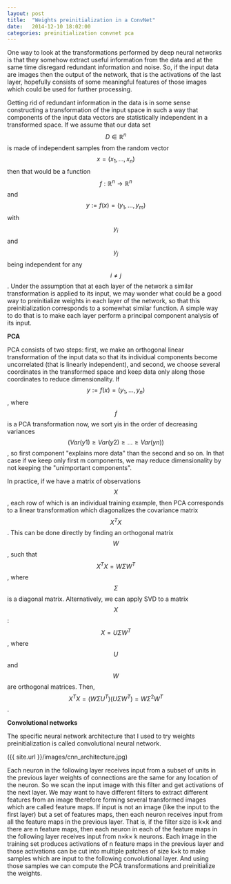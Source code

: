 ```yaml
---
layout: post
title:  "Weights preinitialization in a ConvNet"
date:   2014-12-10 18:02:00
categories: preinitialization convnet pca
---
```

One way to look at the transformations performed by deep neural networks is that they somehow extract useful information from the data and at the same time disregard redundant information and noise. So, if the input data are images then the output of the network, that is the activations of the last layer, hopefully consists of some meaningful features of those images which could be used for further processing.

Getting rid of redundant information in the data is in some sense constructing a transformation of the input space in such a way that components of the input data vectors are statistically independent in a transformed space. If we assume that our data set $$D \in \mathbb{R}^n$$ is made of independent samples from the random vector $$x=(x_1, \ldots ,x_n)$$ then that would be a function $$f: \mathbb{R}^n \to \mathbb{R}^n$$ and $$y:=f(x)=(y_1,\ldots,y_m)$$ with $$y_i$$ and $$y_j$$ being independent for any $$i \neq j$$. Under the assumption that at each layer of the network a similar transformation is applied to its input, we may wonder what could be a good way to preinitialize weights in each layer of the network, so that this preinitialization corresponds to a somewhat similar function. A simple way to do that is to make each layer perform a principal component analysis of its input.

**PCA**

PCA consists of two steps: first, we make an orthogonal linear transformation of the input data so that its individual components become uncorrelated (that is linearly independent), and second, we choose several coordinates in the transformed space and keep data only along those coordinates to reduce dimensionality. If $$y := f(x) = (y_1, \ldots ,y_n)$$, where $$f$$ is a PCA transformation now, we sort yis in the order of decreasing variances $$(Var(y1) \geq Var(y2) \geq \ldots \geq Var(yn))$$, so first component "explains more data" than the second and so on. In that case if we keep only first m components, we may reduce dimensionality by not keeping the "unimportant components".

In practice, if we have a matrix of observations $$X$$, each row of which is an individual training example, then PCA corresponds to a linear transformation which diagonalizes the covariance matrix $$X^{T}X$$. This can be done directly by finding an orthogonal matrix $$W$$, such that $$X^{T}X = W \Sigma W^T$$, where $$\Sigma$$ is a diagonal matrix. Alternatively, we can apply SVD to a matrix $$X$$: $$X = U \Sigma W^T$$, where $$U$$ and $$W$$ are orthogonal matrices. Then, $$X^T X = (W \Sigma U^T)(U \Sigma W^T) = W \Sigma^2 W^T$$.

**Convolutional networks**

The specific neural network architecture that I used to try weights preinitialization is called convolutional neural network.

({{ site.url }}/images/cnn_architecture.jpg)

Each neuron in the following layer receives input from a subset of units in the previous layer weights of connections are the same for any location of the neuron. So we scan the input image with this filter and get activations of the next layer. We may want to have different filters to extract different features from an image therefore forming several transformed images which are called feature maps. If input is not an image (like the input to the first layer) but a set of features maps, then each neuron receives input from all the feature maps in the previous layer. That is, if the filter size is k×k and there are n feature maps, then each neuron in each of the feature maps in the following layer receives input from n×k× k neurons. Each image in the training set produces activations of n feature maps in the previous layer and those activations can be cut into multiple patches of size k×k to make samples which are input to the following convolutional layer. And using those samples we can compute the PCA transformations and preinitialize the weights.
